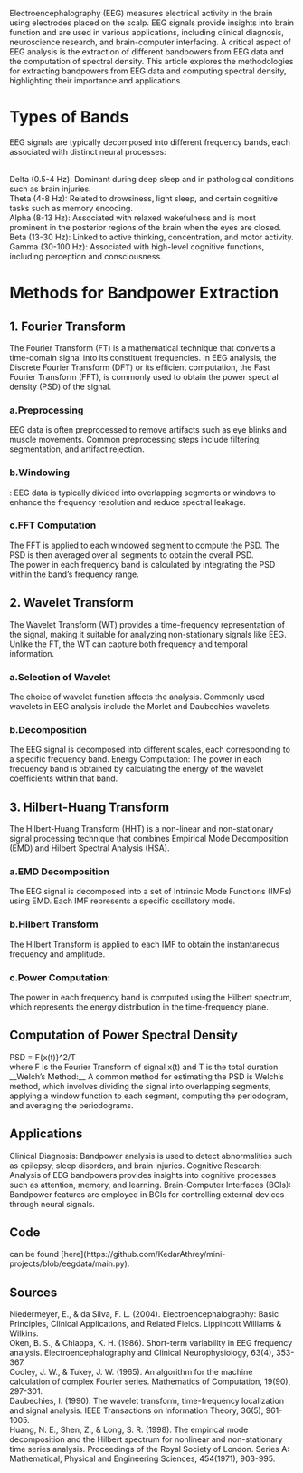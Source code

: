 Electroencephalography (EEG) measures electrical activity in the brain using electrodes placed on the scalp. EEG signals provide insights into brain function and are used in various applications, including clinical diagnosis, neuroscience research, and brain-computer interfacing. A critical aspect of EEG analysis is the extraction of different bandpowers from EEG data and the computation of spectral density. This article explores the methodologies for extracting bandpowers from EEG data and computing spectral density, highlighting their importance and applications.

<h1>Types of Bands</h1>
EEG signals are typically decomposed into different frequency bands, each associated with distinct neural processes:<br>
<br>

Delta (0.5-4 Hz): Dominant during deep sleep and in pathological conditions such as brain injuries.<br>
Theta (4-8 Hz): Related to drowsiness, light sleep, and certain cognitive tasks such as memory encoding.<br>
Alpha (8-13 Hz): Associated with relaxed wakefulness and is most prominent in the posterior regions of the brain when the eyes are closed.<br>
Beta (13-30 Hz): Linked to active thinking, concentration, and motor activity.<br>
Gamma (30-100 Hz): Associated with high-level cognitive functions, including perception and consciousness.<br>

<h1>Methods for Bandpower Extraction</h1>
<h2>1. Fourier Transform</h2>
The Fourier Transform (FT) is a mathematical technique that converts a time-domain signal into its constituent frequencies. In EEG analysis, the Discrete Fourier Transform (DFT) or its efficient computation, the Fast Fourier Transform (FFT), is commonly used to obtain the power spectral density (PSD) of the signal.

<h3>a.Preprocessing</h3> EEG data is often preprocessed to remove artifacts such as eye blinks and muscle movements. Common preprocessing steps include filtering, segmentation, and artifact rejection.<br>
<h3>b.Windowing</h3>: EEG data is typically divided into overlapping segments or windows to enhance the frequency resolution and reduce spectral leakage.<br>
<h3>c.FFT Computation</h3> The FFT is applied to each windowed segment to compute the PSD. The PSD is then averaged over all segments to obtain the overall PSD.<br>
The power in each frequency band is calculated by integrating the PSD within the band’s frequency range.

<h2>2. Wavelet Transform</h2>
The Wavelet Transform (WT) provides a time-frequency representation of the signal, making it suitable for analyzing non-stationary signals like EEG. Unlike the FT, the WT can capture both frequency and temporal information.

<h3>a.Selection of Wavelet</h3> The choice of wavelet function affects the analysis. Commonly used wavelets in EEG analysis include the Morlet and Daubechies wavelets.<br>
<h3>b.Decomposition</h3> The EEG signal is decomposed into different scales, each corresponding to a specific frequency band.
Energy Computation: The power in each frequency band is obtained by calculating the energy of the wavelet coefficients within that band.<br>
<h2>3. Hilbert-Huang Transform</h2>
The Hilbert-Huang Transform (HHT) is a non-linear and non-stationary signal processing technique that combines Empirical Mode Decomposition (EMD) and Hilbert Spectral Analysis (HSA).<br>

<h3>a.EMD Decomposition</h3> The EEG signal is decomposed into a set of Intrinsic Mode Functions (IMFs) using EMD. Each IMF represents a specific oscillatory mode.<br>
<h3>b.Hilbert Transform</h3>The Hilbert Transform is applied to each IMF to obtain the instantaneous frequency and amplitude.<br>
<h3>c.Power Computation:</h3> The power in each frequency band is computed using the Hilbert spectrum, which represents the energy distribution in the time-frequency plane.<br>

<h2>Computation of Power Spectral Density</h2>
PSD = F{x(t)}^2/T <br>
where F is the Fourier Transform of signal x(t) and T is the total duration<br>
__Welch’s Method:__ A common method for estimating the PSD is Welch’s method, which involves dividing the signal into overlapping segments, applying a window function to each segment, computing the periodogram, and averaging the periodograms.
<h2>Applications</h2>
Clinical Diagnosis: Bandpower analysis is used to detect abnormalities such as epilepsy, sleep disorders, and brain injuries.
Cognitive Research: Analysis of EEG bandpowers provides insights into cognitive processes such as attention, memory, and learning.
Brain-Computer Interfaces (BCIs): Bandpower features are employed in BCIs for controlling external devices through neural signals.
<h2>Code</h2>
can be found [here](https://github.com/KedarAthrey/mini-projects/blob/eegdata/main.py).
<h2>Sources</h2>
Niedermeyer, E., & da Silva, F. L. (2004). Electroencephalography: Basic Principles, Clinical Applications, and Related Fields. Lippincott Williams & Wilkins.<br>
Oken, B. S., & Chiappa, K. H. (1986). Short-term variability in EEG frequency analysis. Electroencephalography and Clinical Neurophysiology, 63(4), 353-367.<br>
Cooley, J. W., & Tukey, J. W. (1965). An algorithm for the machine calculation of complex Fourier series. Mathematics of Computation, 19(90), 297-301.<br>
Daubechies, I. (1990). The wavelet transform, time-frequency localization and signal analysis. IEEE Transactions on Information Theory, 36(5), 961-1005.<br>
Huang, N. E., Shen, Z., & Long, S. R. (1998). The empirical mode decomposition and the Hilbert spectrum for nonlinear and non-stationary time series analysis. Proceedings of the Royal Society of London. Series A: Mathematical, Physical and Engineering Sciences, 454(1971), 903-995.<br>
